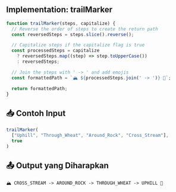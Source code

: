 ## Implementation: trailMarker

```javascript
function trailMarker(steps, capitalize) {
  // Reverse the order of steps to create the return path
  const reversedSteps = steps.slice().reverse();

  // Capitalize steps if the capitalize flag is true
  const processedSteps = capitalize
    ? reversedSteps.map((step) => step.toUpperCase())
    : reversedSteps;

  // Join the steps with ' -> ' and add emojis
  const formattedPath = `🏔️ ${processedSteps.join(' -> ')} 🥾`;

  return formattedPath;
}
```

## 📥 Contoh Input

```js
trailMarker(
  ["Uphill", "Through_Wheat", "Around_Rock", "Cross_Stream"],
  true
)
```

## 📤 Output yang Diharapkan

```
🏔️ CROSS_STREAM -> AROUND_ROCK -> THROUGH_WHEAT -> UPHILL 🥾
```

